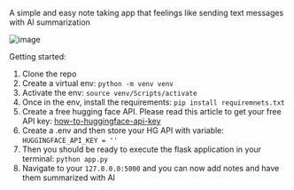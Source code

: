 A simple and easy note taking app that feelings like sending text messages with AI summarization

![image](https://github.com/user-attachments/assets/1064bf82-4f7f-4a06-a986-7006d74f4b60)

Getting started:
1. Clone the repo
2. Create a virtual env: ````python -m venv venv````
3. Activate the env: ````source venv/Scripts/activate````
4. Once in the env, install the requirements: ````pip install requiremnets.txt````
5. Create a free hugging face API. Please read this article to get your free API key: [how-to-huggingface-api-key](https://www.geeksforgeeks.org/how-to-access-huggingface-api-key/)
6. Create a .env and then store your HG API with variable: ````HUGGINGFACE_API_KEY = ''````
7. Then you should be ready to execute the flask application in your terminal: ````python app.py````
8. Navigate to your ````127.0.0.0:5000```` and you can now add notes and have them summarized with AI

